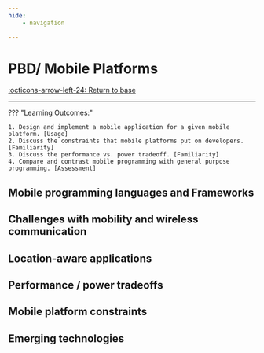 ```yaml
---
hide:
    - navigation 

---
```

# PBD/ Mobile Platforms

[:octicons-arrow-left-24: Return to base](/Bodies-of-Knowledge/Platform-Development/)

---

??? "Learning Outcomes:"

    1. Design and implement a mobile application for a given mobile platform. [Usage]
    2. Discuss the constraints that mobile platforms put on developers. [Familiarity]
    3. Discuss the performance vs. power tradeoff. [Familiarity]
    4. Compare and contrast mobile programming with general purpose programming. [Assessment]

## Mobile programming languages and Frameworks

## Challenges with mobility and wireless communication

## Location-aware applications

## Performance / power tradeoffs

## Mobile platform constraints

## Emerging technologies